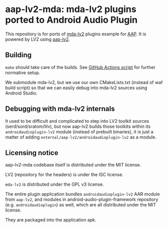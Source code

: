 # aap-lv2-mda: mda-lv2 plugins ported to Android Audio Plugin

This repository is for ports of [mda-lv2](https://gitlab.com/drobilla/mda-lv2) plugins example for [AAP](https://github.com/atsushieno/android-audio-plugin-framework/). It is powered by LV2 using [aap-lv2](https://github.com/atsushieno/aap-lv2/).

## Building

`make` should take care of the builds. See [GitHub Actions script](.github/workflows/actions.yml) for further normative setup.

We submodule mda-lv2, but we use our own CMakeLists.txt (instead of waf build script) so that we can easily debug into mda-lv2 sources using Android Studio.

## Debugging with mda-lv2 internals

It used to be difficult and complicated to step into LV2 toolkit sources (serd/sord/sratom/lilv), but now aap-lv2 builds those toolkits within its `androidaudioplugin-lv2` module (instead of prebuilt binaries), it is just a matter of adding `external/aap-lv2/androidaudioplugin-lv2` as a module.


## Licensing notice

aap-lv2-mda codebase itself is distributed under the MIT license.

LV2 (repository for the headers) is under the ISC license.

`mda-lv2` is distributed under the GPL v3 license.

The entire plugin application bundles `androidaudioplugin-lv2` AAR module from `aap-lv2`, and modules in android-audio-plugin-framework repository (e.g. `androidaudioplugin`) as well, which are all distributed under the MIT license.

They are packaged into the application apk.
